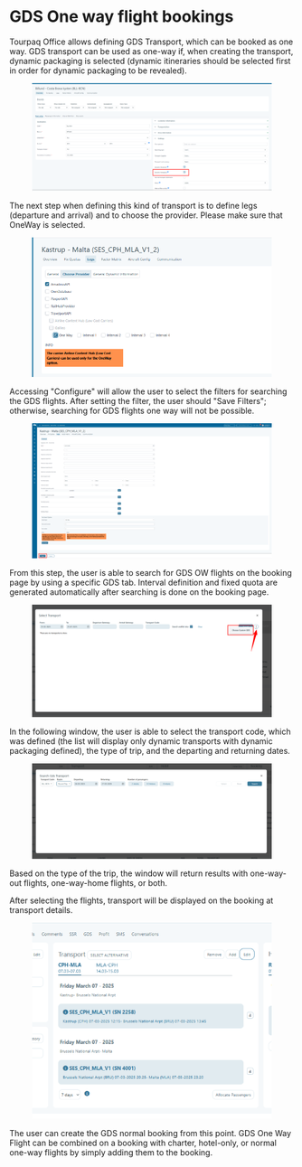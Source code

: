# GDS One way flight bookings

Tourpaq Office allows defining GDS Transport, which can be booked as one way. GDS transport can be used as one-way if, when creating the transport, dynamic packaging is selected (dynamic itineraries should be selected first in order for dynamic packaging to be revealed).

<figure><img src="../.gitbook/assets/image (19) (1) (1) (1) (1) (1) (1) (1) (1) (1) (1) (1).png" alt=""><figcaption></figcaption></figure>

The next step when defining this kind of transport is to define legs (departure and arrival) and to choose the provider. Please make sure that OneWay is selected.

<figure><img src="../.gitbook/assets/image (15) (1) (1) (1) (1) (1) (1) (1) (1) (1) (1) (1) (1) (1) (1) (1).png" alt=""><figcaption></figcaption></figure>

Accessing "Configure" will allow the user to select the filters for searching the GDS flights. After setting the filter, the user should "Save Filters"; otherwise, searching for GDS flights one way will not be possible.

<figure><img src="../.gitbook/assets/image (16) (1) (1) (1) (1) (1) (1) (1) (1) (1) (1) (1) (1) (1) (1).png" alt=""><figcaption></figcaption></figure>

From this step, the user is able to search for GDS OW flights on the booking page by using a specific GDS tab. Interval definition and fixed quota are generated automatically after searching is done on the booking page.

<figure><img src="../.gitbook/assets/image (17) (1) (1) (1) (1) (1) (1) (1) (1) (1) (1) (1) (1) (1).png" alt=""><figcaption></figcaption></figure>

In the following window, the user is able to select the transport code, which was defined (the list will display only dynamic transports with dynamic packaging defined), the type of trip, and the departing and returning dates.

<figure><img src="../.gitbook/assets/image (18) (1) (1) (1) (1) (1) (1) (1) (1) (1) (1) (1) (1).png" alt=""><figcaption></figcaption></figure>

Based on the type of the trip, the window will return results with one-way-out flights, one-way-home flights, or both.

After selecting the flights, transport will be displayed on the booking at transport details.

<figure><img src="../.gitbook/assets/image (20) (1) (1) (1) (1) (1) (1) (1) (1) (1) (1) (1).png" alt=""><figcaption></figcaption></figure>

The user can create the GDS normal booking from this point. GDS One Way Flight can be combined on a booking with charter, hotel-only, or normal one-way flights by simply adding them to the booking.
